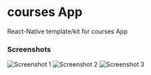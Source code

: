 # courses App

React-Native template/kit for courses App

### Screenshots

![Screenshot 1](https://i.imgur.com/3bDczKh.png) ![Screenshot 2](https://i.imgur.com/wDsb3bZ.png) ![Screenshot 3](https://i.imgur.com/rECKFNt.png)
